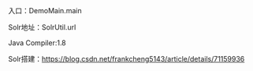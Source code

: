 入口：DemoMain.main

Solr地址：SolrUtil.url

Java Compiler:1.8

Solr搭建：https://blog.csdn.net/frankcheng5143/article/details/71159936
